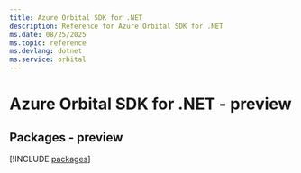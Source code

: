 ```yaml
---
title: Azure Orbital SDK for .NET
description: Reference for Azure Orbital SDK for .NET
ms.date: 08/25/2025
ms.topic: reference
ms.devlang: dotnet
ms.service: orbital
---
```

# Azure Orbital SDK for .NET - preview
## Packages - preview
[!INCLUDE [packages](orbital-index.md)]